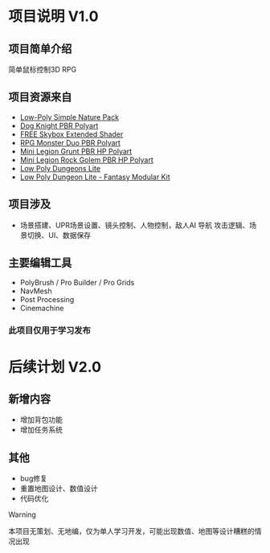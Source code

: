 # 项目说明 V1.0
## 项目简单介绍
简单鼠标控制3D RPG
## 项目资源来自
- [Low-Poly Simple Nature Pack](https://assetstore.unity.com/packages/3d/environments/landscapes/low-poly-simple-nature-pack-162153)
- [Dog Knight PBR Polyart](https://assetstore.unity.com/packages/3d/characters/animals/dog-knight-pbr-polyart-135227)
- [FREE Skybox Extended Shader](https://assetstore.unity.com/packages/vfx/shaders/free-skybox-extended-shader-107400)
- [RPG Monster Duo PBR Polyart](https://assetstore.unity.com/packages/3d/characters/creatures/rpg-monster-duo-pbr-polyart-157762)
- [Mini Legion Grunt PBR HP Polyart](https://assetstore.unity.com/packages/3d/characters/humanoids/fantasy/mini-legion-grunt-pbr-hp-polyart-98187)
- [Mini Legion Rock Golem PBR HP Polyart](https://assetstore.unity.com/packages/3d/characters/humanoids/fantasy/mini-legion-rock-golem-pbr-hp-polyart-94707)
- [Low Poly Dungeons Lite](https://assetstore.unity.com/packages/3d/environments/dungeons/low-poly-dungeons-lite-177937)
- [Low Poly Dungeon Lite - Fantasy Modular Kit](https://assetstore.unity.com/packages/3d/environments/dungeons/low-poly-dungeon-lite-fantasy-modular-kit-224313)
## 项目涉及
- 场景搭建、UPR场景设置、镜头控制、人物控制，敌人AI 导航 攻击逻辑、场景切换、UI、数据保存
## 主要编辑工具
- PolyBrush / Pro Builder / Pro Grids
- NavMesh
- Post Processing
- Cinemachine
### 此项目仅用于学习发布
# 后续计划 V2.0
## 新增内容
- 增加背包功能
- 增加任务系统
## 其他
- bug修复
- 重置地图设计、数值设计
- 代码优化

> [!WARNING]
> 本项目无策划、无地编，仅为单人学习开发，可能出现数值、地图等设计糟糕的情况出现
